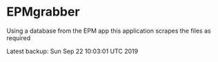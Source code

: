 # EPMgrabber
Using a database from the EPM app this application scrapes the files as required


Latest backup: Sun Sep 22 10:03:01 UTC 2019
